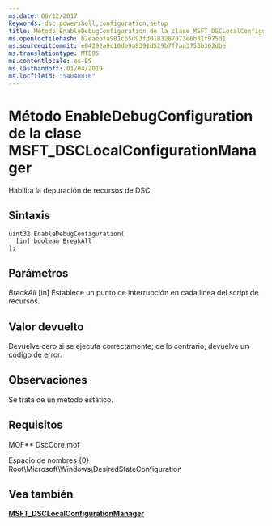 ```yaml
---
ms.date: 06/12/2017
keywords: dsc,powershell,configuration,setup
title: Método EnableDebugConfiguration de la clase MSFT_DSCLocalConfigurationManager
ms.openlocfilehash: b2eaebfa901cb5d93fd0183287073e6b31f975d1
ms.sourcegitcommit: e04292a9c10de9a8391d529b7f7aa3753b362dbe
ms.translationtype: MTE95
ms.contentlocale: es-ES
ms.lasthandoff: 01/04/2019
ms.locfileid: "54048016"
---
```

# <a name="enabledebugconfiguration-method-of-the-msftdsclocalconfigurationmanager-class"></a>Método EnableDebugConfiguration de la clase MSFT_DSCLocalConfigurationManager

Habilita la depuración de recursos de DSC.

## <a name="syntax"></a>Sintaxis

```mof
uint32 EnableDebugConfiguration(
  [in] boolean BreakAll
);
```

## <a name="parameters"></a>Parámetros

*BreakAll* \[in\] Establece un punto de interrupción en cada línea del script de recursos.

## <a name="return-value"></a>Valor devuelto

Devuelve cero si se ejecuta correctamente; de lo contrario, devuelve un código de error.

## <a name="remarks"></a>Observaciones

Se trata de un método estático.

## <a name="requirements"></a>Requisitos

MOF** DscCore.mof

Espacio de nombres {0} Root\Microsoft\Windows\DesiredStateConfiguration

## <a name="see-also"></a>Vea también

[**MSFT_DSCLocalConfigurationManager**](msft-dsclocalconfigurationmanager.md)
